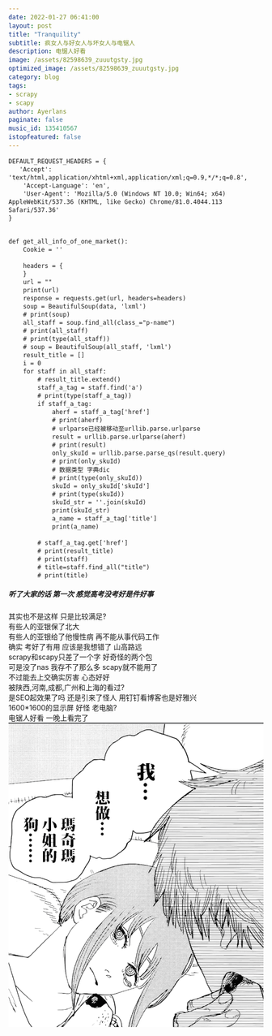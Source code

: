 ```yaml
---
date: 2022-01-27 06:41:00
layout: post
title: "Tranquility"
subtitle: 疯女人与好女人与坏女人与电锯人
description: 电锯人好看  
image: /assets/82598639_zuuutgsty.jpg
optimized_image: /assets/82598639_zuuutgsty.jpg
category: blog
tags:
- scrapy
- scapy
author: Ayerlans
paginate: false
music_id: 135410567
istopfeatured: false
---
```

```
DEFAULT_REQUEST_HEADERS = {
   'Accept': 'text/html,application/xhtml+xml,application/xml;q=0.9,*/*;q=0.8',
    'Accept-Language': 'en',
    'User-Agent': 'Mozilla/5.0 (Windows NT 10.0; Win64; x64) AppleWebKit/537.36 (KHTML, like Gecko) Chrome/81.0.4044.113 Safari/537.36'
}
```
```

def get_all_info_of_one_market():
    Cookie = ''

    headers = {
    }
    url = ""
    print(url)
    response = requests.get(url, headers=headers)
    soup = BeautifulSoup(data, 'lxml')
    # print(soup)
    all_staff = soup.find_all(class_="p-name")
    # print(all_staff)
    # print(type(all_staff))
    # soup = BeautifulSoup(all_staff, 'lxml')
    result_title = []
    i = 0
    for staff in all_staff:
        # result_title.extend()
        staff_a_tag = staff.find('a')
        # print(type(staff_a_tag))
        if staff_a_tag:
            aherf = staff_a_tag['href']
            # print(aherf)
            # urlparse已经被移动至urllib.parse.urlparse
            result = urllib.parse.urlparse(aherf)
            # print(result)
            only_skuId = urllib.parse.parse_qs(result.query)
            # print(only_skuId)
            # 数据类型 字典dic
            # print(type(only_skuId))
            skuId = only_skuId['skuId']
            # print(type(skuId))
            skuId_str = ''.join(skuId)
            print(skuId_str)
            a_name = staff_a_tag['title']
            print(a_name)

        # staff_a_tag.get['href']
        # print(result_title)
        # print(staff)
        # title=staff.find_all("title")
        # print(title)

```
##### 听了大家的话 第一次 感觉高考没考好是件好事
其实也不是这样 只是比较满足?  
有些人的亚银保了北大  
有些人的亚银给了他慢性病 再不能从事代码工作     
确实 考好了有用 应该是我想错了 山高路远  
scrapy和scapy只差了一个字 好奇怪的两个包  
可是没了nas 我存不了那么多 scapy就不能用了  
不过能去上交确实厉害 心态好好  
被陕西,河南,成都,广州和上海的看过?  
是SEO起效果了吗 还是引来了怪人 用钉钉看博客也是好雅兴   
1600*1600的显示屏 好怪 老电脑?  
电锯人好看  一晚上看完了  
![](/assets/markdown-img-paste-20220127002413964.png)
